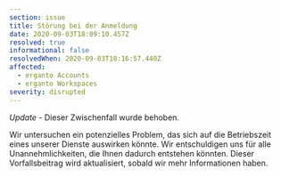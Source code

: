 ```yaml
---
section: issue
title: Störung bei der Anmeldung
date: 2020-09-03T18:09:10.457Z
resolved: true
informational: false
resolvedWhen: 2020-09-03T18:16:57.440Z
affected:
  - erganto Accounts
  - erganto Workspaces
severity: disrupted
---
```

*Update* - Dieser Zwischenfall wurde behoben.

Wir untersuchen ein potenzielles Problem, das sich auf die Betriebszeit eines unserer Dienste auswirken könnte. Wir entschuldigen uns für alle Unannehmlichkeiten, die Ihnen dadurch entstehen könnten. Dieser Vorfallsbeitrag wird aktualisiert, sobald wir mehr Informationen haben.